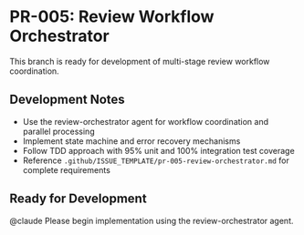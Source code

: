 # PR-005: Review Workflow Orchestrator

This branch is ready for development of multi-stage review workflow coordination.

## Development Notes
- Use the review-orchestrator agent for workflow coordination and parallel processing
- Implement state machine and error recovery mechanisms
- Follow TDD approach with 95% unit and 100% integration test coverage
- Reference `.github/ISSUE_TEMPLATE/pr-005-review-orchestrator.md` for complete requirements

## Ready for Development
@claude Please begin implementation using the review-orchestrator agent.